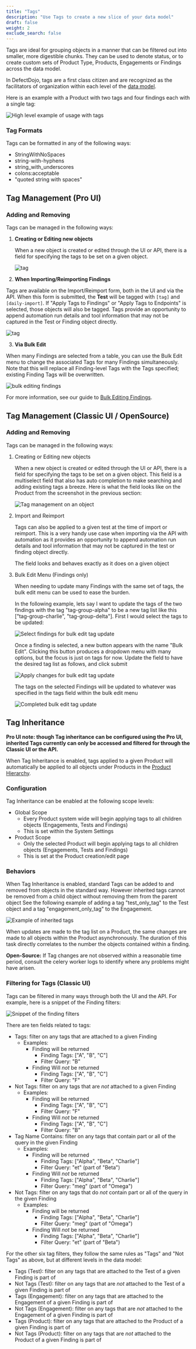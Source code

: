 ```yaml
---
title: "Tags"
description: "Use Tags to create a new slice of your data model"
draft: false
weight: 2
exclude_search: false
---
```


Tags are ideal for grouping objects in a manner that can be filtered out into smaller, more digestible chunks.  They can be used to denote status, or to create custom sets of Product Type, Products, Engagements or Findings across the data model.

In DefectDojo, tags are a first class citizen and are recognized as the facilitators
of organization within each level of the [data model](../Product_hierarchy).

Here is an example with a Product with two tags and four findings each with a single tag:

![High level example of usage with tags](images/tags-high-level-example.png)

### Tag Formats

Tags can be formatted in any of the following ways:
- StringWithNoSpaces
- string-with-hyphens
- string_with_underscores
- colons:acceptable
- "quoted string with spaces"

## Tag Management (Pro UI)

### Adding and Removing

Tags can be managed in the following ways:

1. **Creating or Editing new objects**

   When a new object is created or edited through the UI or API, there is a field for specifying
   the tags to be set on a given object.

   ![tag](images/tags_Product.png)

2. **When Importing/Reimporting Findings**

  Tags are available on the Import/Reimport form, both in the UI and via the API.  When this form is submitted, the **Test** will be tagged with `[tag]` and `[daily-import]`.  If "Apply Tags to Findings" or "Apply Tags to Endpoints" is selected, those objects will also be tagged.  Tags provide an opportunity to append automation run details and tool information that may not be captured in the Test or Finding object directly. 

   ![tag](images/tags_importscan.png)

3. **Via Bulk Edit**

  When many Findings are selected from a table, you can use the Bulk Edit menu to change the associated Tags for many Findings simultaneously.  Note that this will replace all Finding-level Tags with the Tags specified; existing Finding Tags will be overwritten.

  ![bulk editing findings](images/Bulk_Editing_Findings.png)

  For more information, see our guide to [Bulk Editing Findings](/en/working_with_findings/findings_workflows/editing_findings/#bulk-edit-findings).


## Tag Management (Classic UI / OpenSource)

### Adding and Removing

Tags can be managed in the following ways:

1. Creating or Editing new objects

   When a new object is created or edited through the UI or API, there is a field for specifying
   the tags to be set on a given object. This field is a multiselect field that also has
   auto completion to make searching and adding existing tags a breeze. Here is what the field 
   looks like on the Product from the screenshot in the previous section:

   ![Tag management on an object](images/tags-management-on-object.png)

2. Import and Reimport

    Tags can also be applied to a given test at the time of import or reimport. This is a very
    handy use case when importing via the API with automation as it provides an opportunity to
    append automation run details and tool information that may not be captured in the test
    or finding object directly. 

    The field looks and behaves exactly as it does on a given object

3. Bulk Edit Menu (Findings only)

    When needing to update many Findings with the same set of tags, the bulk edit menu can be
    used to ease the burden.

    In the following example, lets say I want to update the tags of the two findings with the tag "tag-group-alpha" to be a new tag list like this ["tag-group-charlie", "tag-group-delta"]. 
    First I would select the tags to be updated:

    ![Select findings for bulk edit tag update](images/tags-select-findings-for-bulk-edit.png)

    Once a finding is selected, a new button appears with the name "Bulk Edit". Clicking this button
    produces a dropdown menu with many options, but the focus is just on tags for now. Update the
    field to have the desired tag list as follows, and click submit

    ![Apply changes for bulk edit tag update](images/tags-bulk-edit-submit.png)

    The tags on the selected Findings will be updated to whatever was specified in the tags field
    within the bulk edit menu

    ![Completed bulk edit tag update](images/tags-bulk-edit-complete.png)

## Tag Inheritance

**Pro UI note: though Tag inheritance can be configured using the Pro UI, inherited Tags currently can only be accessed and filtered for through the Classic UI or the API.**

When Tag Inheritance is enabled, tags applied to a given Product will automatically be applied to all objects under Products in the [Product Hierarchy](/en/working_with_findings/organizing_engagements_tests/Product_hierarchy).

### Configuration

Tag Inheritance can be enabled at the following scope levels:
- Global Scope
  - Every Product system wide will begin applying tags to all children objects (Engagements, Tests and Findings)
  - This is set within the System Settings
- Product Scope
  - Only the selected Product will begin applying tags to all children objects (Engagements, Tests and Findings)
  - This is set at the Product creation/edit page

### Behaviors

When Tag Inheritance is enabled, standard Tags can be added to and removed from objects in the standard way.
However inherited tags cannot be removed from a child object without removing them from the parent object
See the following example of adding a tag "test_only_tag" to the Test object and a tag "engagement_only_tag" to the Engagement.

![Example of inherited tags](images/tags-inherit-exmaple.png)

When updates are made to the tag list on a Product, the same changes are made to all objects within the Product asynchronously. The duration of this task directly correlates to the number the objects contained within a finding.

**Open-Source:** If Tag changes are not observed within a reasonable time period, consult the celery worker logs to identify where any problems might have arisen.


### Filtering for Tags (Classic UI)

Tags can be filtered in many ways through both the UI and the API. For example, here is a snippet
of the Finding filters:

![Snippet of the finding filters](images/tags-finding-filter-snippet.png)

There are ten fields related to tags:

 - Tags: filter on any tags that are attached to a given Finding
   - Examples:
     - Finding will be returned
       - Finding Tags: ["A", "B", "C"]
       - Filter Query: "B"
     - Finding Will *not* be returned
       - Finding Tags: ["A", "B", "C"]
       - Filter Query: "F"
 - Not Tags: filter on any tags that are *not* attached to a given Finding
   - Examples:
     - Finding will be returned
       - Finding Tags: ["A", "B", "C"]
       - Filter Query: "F"
     - Finding Will *not* be returned
       - Finding Tags: ["A", "B", "C"]
       - Filter Query: "B"
 - Tag Name Contains: filter on any tags that contain part or all of the query in the given Finding
   - Examples:
     - Finding will be returned
       - Finding Tags: ["Alpha", "Beta", "Charlie"]
       - Filter Query: "et" (part of "Beta")
     - Finding Will *not* be returned
       - Finding Tags: ["Alpha", "Beta", "Charlie"]
       - Filter Query: "meg" (part of "Omega")
 - Not Tags: filter on any tags that do *not* contain part or all of the query in the given Finding
   - Examples:
     - Finding will be returned
       - Finding Tags: ["Alpha", "Beta", "Charlie"]
       - Filter Query: "meg" (part of "Omega")
     - Finding Will *not* be returned
       - Finding Tags: ["Alpha", "Beta", "Charlie"]
       - Filter Query: "et" (part of "Beta")

For the other six tag filters, they follow the same rules as "Tags" and "Not Tags" as above,
but at different levels in the data model:

 - Tags (Test): filter on any tags that are attached to the Test of a given Finding is part of
 - Not Tags (Test): filter on any tags that are *not* attached to the Test of a given Finding is part  of
 - Tags (Engagement): filter on any tags that are attached to the Engagement of a given Finding is part of
 - Not Tags (Engagement): filter on any tags that are *not* attached to the Engagement of a given Finding is part  of
 - Tags (Product): filter on any tags that are attached to the Product of a given Finding is part of
 - Not Tags (Product): filter on any tags that are *not* attached to the Product of a given Finding is part  of
